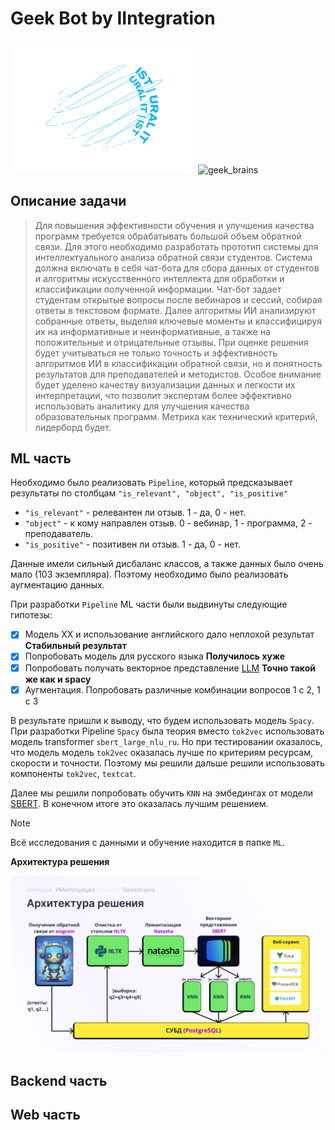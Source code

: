 # Geek Bot by IIntegration

<img src="IIntegation.png" width="300" />![geek_brains](https://lodmedia.hb.bizmrg.com/avatars/company_1057362.jpeg)


## Описание задачи
> Для повышения эффективности обучения и улучшения качества программ требуется обрабатывать большой объем обратной связи. Для этого необходимо разработать прототип системы для интеллектуального анализа обратной связи студентов. Система должна включать в себя чат-бота для сбора данных от студентов и алгоритмы искусственного интеллекта для обработки и классификации полученной информации. Чат-бот задает студентам открытые вопросы после вебинаров и сессий, собирая ответы в текстовом формате. Далее алгоритмы ИИ анализируют собранные ответы, выделяя ключевые моменты и классифицируя их на информативные и неинформативные, а также на положительные и отрицательные отзывы.
При оценке решения будет учитываться не только точность и эффективность алгоритмов ИИ в классификации обратной связи, но и понятность результатов для преподавателей и методистов. Особое внимание будет уделено качеству визуализации данных и легкости их интерпретации, что позволит экспертам более эффективно использовать аналитику для улучшения качества образовательных программ.
Метрика как технический критерий, лидерборд будет.

## ML часть
Необходимо было реализовать `Pipeline`, который предсказывает результаты по столбцам `"is_relevant", "object", "is_positive"`
- `"is_relevant"` - релевантен ли отзыв. 1 - да, 0 - нет.
- `"object"` - к кому направлен отзыв. 0 - вебинар, 1 - программа, 2 - преподаватель.
- `"is_positive"` - позитивен ли отзыв. 1 - да, 0 - нет.

Данные имели сильный дисбаланс классов, а также данных было очень мало (103 экземпляра). Поэтому необходимо было реализовать аугментацию данных.

При разработки `Pipeline` ML части были выдвинуты следующие гипотезы:
- [x] Модель XX и использование английского дало неплохой результат **Стабильный результат**
- [X] Попробовать модель для русского языка **Получилось хуже**
- [x] Попробовать получать векторное представление [LLM](https://huggingface.co/ai-forever/sbert_large_nlu_ru) **Точно такой же как и spacy**
- [x] Аугментация. Попробовать различные комбинации вопросов 1 с 2, 1 с 3

В результате пришли к выводу, что будем использовать модель `Spacy`. При разработки Pipeline `Spacy` была теория вместо `tok2vec` использовать модель transformer `sbert_large_nlu_ru`. Но при тестировании  оказалось, что модель модель `tok2vec` оказалась лучше по критериям ресурсам, скорости и точности. Поэтому мы решили дальше решили использовать компоненты `tok2vec`, `textcat`.

Далее мы решили попробовать обучить `KNN` на эмбедингах от модели [SBERT](https://huggingface.co/ai-forever/sbert_large_nlu_ru). В конечном итоге это оказалась лучшим решением.

> [!NOTE]
> Всё исследования с данными и обучение находится в папке `ML`.

**Архитектура решения**

![Solution architecture](solution_architecture.png)


## Backend часть

## Web часть